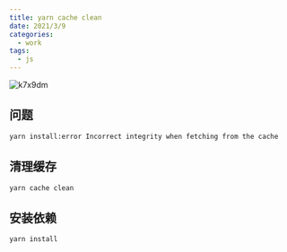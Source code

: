 ```yaml
---
title: yarn cache clean
date: 2021/3/9
categories:
  - work
tags:
  - js
---
```


![k7x9dm](https://gitee.com/snowyan/image/raw/master/md/wallhaven-k7x9dm.jpg)

<!-- more -->

## 问题

```bash
yarn install:error Incorrect integrity when fetching from the cache
```

## 清理缓存

```js
yarn cache clean
```

## 安装依赖

```js
yarn install
```
